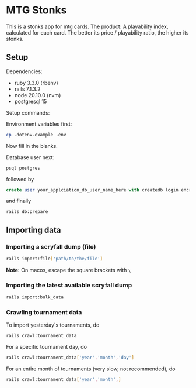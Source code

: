 # MTG Stonks

This is a stonks app for mtg cards. The product: A playability index, calculated for each card. The better its price / playability ratio, the higher its stonks.

## Setup

Dependencies:

- ruby 3.3.0 (rbenv)
- rails 7.1.3.2
- node 20.10.0 (nvm)
- postgresql 15

Setup commands:

Environment variables first:
```bash
cp .dotenv.example .env
```
Now fill in the blanks.

Database user next:
```bash
psql postgres
```
followed by
```sql
create user your_applciation_db_user_name_here with createdb login encrypted password 'your_application_db_pw_here';
```

and finally

```bash
rails db:prepare
```

## Importing data

### Importing a scryfall dump (file)

```bash
rails import:file['path/to/the/file']
```
**Note:** On macos, escape the square brackets with `\`

### Importing the latest available scryfall dump

```bash
rails import:bulk_data
```

### Crawling tournament data

To import yesterday's tournaments, do

```bash
rails crawl:tournament_data
```

For a specific tournament day, do

```bash
rails crawl:tournament_data['year','month','day']
```

For an entire month of tournaments (very slow, not recommended), do

```bash
rails crawl:tournament_data['year','month',]
```